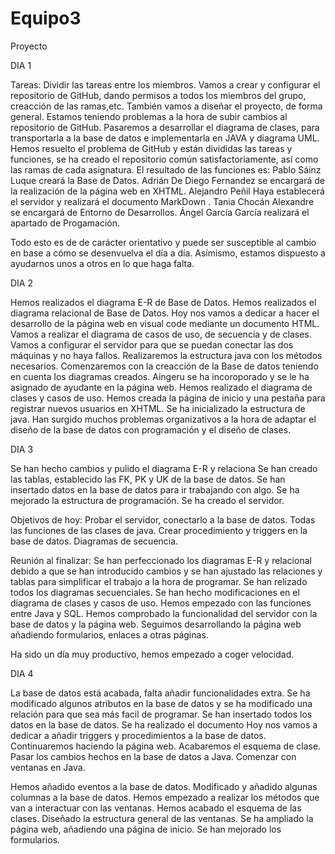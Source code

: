 # Equipo3
Proyecto


DIA 1


Tareas:
Dividir las tareas entre los miembros.
Vamos a crear y configurar el repositorio de GitHub, dando permisos a todos los miembros del grupo, creacción de las ramas,etc.
También vamos a diseñar el proyecto, de forma general.
Estamos teniendo problemas a la hora de subir cambios al repositorio de GitHub.
Pasaremos a desarrollar el diagrama de clases, para transportarla a la base de datos e implementarla en JAVA y diagrama UML.
Hemos resuelto el problema de GitHub y están divididas las tareas y funciones, se ha creado el repositorio común satisfactoriamente, así como las ramas de cada asignatura.
El resultado de las funciones es:
Pablo Sáinz Luque creará la Base de Datos.
Adrián De Diego Fernandez se encargará de la realización de la página web en XHTML.
Alejandro Peñil Haya establecerá el servidor y realizará el documento MarkDown .
Tania Chocán Alexandre  se encargará de Entorno de Desarrollos.
Ángel García García realizará el apartado de Progamación.

Todo esto es de de carácter orientativo y puede ser susceptible al cambio en base a cómo se desenvuelva el día a día. Asímismo, estamos dispuesto a ayudarnos unos a otros en lo que haga falta.



DIA 2


Hemos realizados el diagrama E-R de Base de Datos.
Hemos realizados el diagrama relacional de Base de Datos.
Hoy nos vamos a dedicar a hacer el desarrollo de la página web en visual code mediante un documento HTML.
Vamos a realizar el diagrama de casos de uso, de secuencia y de clases.
Vamos a configurar el servidor para que se puedan conectar las dos máquinas y no haya fallos.
Realizaremos la estructura java con los métodos necesarios.
Comenzaremos con la creacción de la Base de datos teniendo en cuenta los diagramas creados.
Aingeru se ha incoroporado y se le ha asignado de ayudante en la página web.
Hemos realizado el diagrama de clases y casos de uso.
Hemos creada la página de inicio y una pestaña para registrar nuevos usuarios en XHTML.
Se ha  inicializado la estructura  de java.
Han surgido muchos problemas organizativos a la hora de adaptar el diseño de la base de datos con programación y el diseño de clases.

DIA 3


Se han hecho cambios y pulido el diagrama E-R y relaciona
Se han creado las tablas, establecido las FK, PK y UK de la base de datos. 
Se han insertado datos en la base de datos para ir trabajando con algo.
Se ha mejorado la estructura de programación.
Se ha creado el servidor.

Objetivos de hoy:
Probar el servidor, conectarlo a la base de datos.
Todas las funciones de las clases de java.
Crear procedimiento y triggers en la base de datos.
Diagramas de secuencia.

Reunión al finalizar:
Se han perfeccionado los diagramas E-R y relacional debido a que se han introducido cambios y se han ajustado las relaciones y tablas para simplificar el trabajo a la hora de programar.
Se han relizado todos los diagramas secuenciales.
Se han hecho modificaciones en el diagrama de clases y casos de uso.
Hemos empezado con las funciones entre Java y SQL.
Hemos comprobado  la funcionalidad del servidor con la base de datos y la página web.
Seguimos desarrollando la página web añadiendo formularios, enlaces a otras páginas.

Ha sido un día muy productivo, hemos empezado a coger velocidad.


DIA 4


La base de datos está acabada, falta añadir funcionalidades extra.
Se ha modificado algunos atributos en la base de datos y se ha modificado una relación para que sea  más facil de programar.
Se han insertado todos los datos en la base de datos.
Se ha realizado el documento 
Hoy nos vamos a dedicar a añadir triggers y procedimientos a la base de datos.
Continuaremos haciendo la página web.
Acabaremos el esquema de clase.
Pasar los cambios hechos en la base de datos a Java.
Comenzar con ventanas en Java.

Hemos añadido eventos a la base de datos.
Modificado y añadido algunas columnas a la base de datos.
Hemos empezado a realizar los métodos que van a interactuar con las ventanas.
Hemos acabado el esquema de las clases.
Diseñado la estructura general de las ventanas.
Se ha ampliado la página web, añadiendo una página de inicio.
Se han mejorado los formularios.



